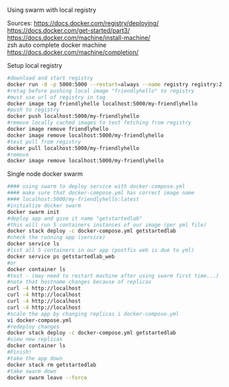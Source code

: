 Using swarm with local registry

Sources:
https://docs.docker.com/registry/deploying/  
https://docs.docker.com/get-started/part3/  
https://docs.docker.com/machine/install-machine/  
zsh auto complete docker machine https://docs.docker.com/machine/completion/  

Setup local registry
```bash
#download and start registry
docker run -d -p 5000:5000 --restart=always --name registry registry:2
#retag before pushing local image "friendlyhello" to registry
#must use url of registry in tag
docker image tag friendlyhello localhost:5000/my-friendlyhello
#push to registry
docker push localhost:5000/my-friendlyhello
#remove locally cached images to test fetching from registry
docker image remove friendlyhello
docker image remove localhost:5000/my-friendlyhello
#test pull from registry
docker pull localhost:5000/my-friendlyhello
#remove
docker image remove localhost:5000/my-friendlyhello
```

Single node docker swarm  
```bash
#### using swarm to deploy service with docker-compose.yml
#### make sure that docker-compose.yml has correct image name
#### localhost:5000/my-friendlyhello:latest
#initialize docker swarm
docker swarm init
#deploy app and give it name "getstartedlab"
#this will run 5 containers instances of our image (per yml file)
docker stack deploy -c docker-compose.yml getstartedlab
#check the running app (service)
docker service ls
#list all 5 containers in our app (postfix web is due to yml)
docker service ps getstartedlab_web
#or
docker container ls
#test - (may need to restart machine after using swarm first time...)
#note that hostname changes because of replicas
curl -4 http://localhost
curl -4 http://localhost
curl -4 http://localhost
curl -4 http://localhost
#scale the app by changing replicas i docker-compose.yml
vi docker-compose.yml
#redeploy changes
docker stack deploy -c docker-compose.yml getstartedlab
#view new replicas
docker container ls
#Finish!
#take the app down
docker stack rm getstartedlab
#take swarm down
docker swarm leave --force
```
